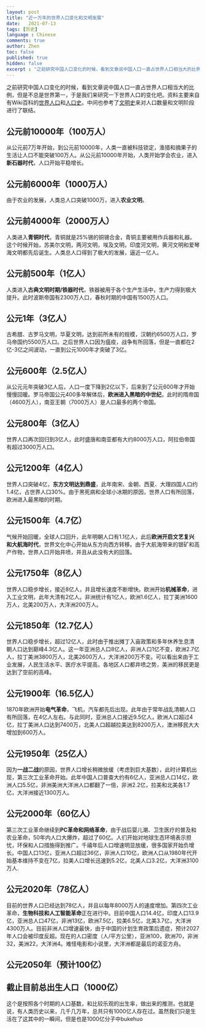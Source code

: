 ```yaml
---
layout: post
title: "近一万年的世界人口变化和文明发展"
date:   2021-07-13
tags: [历史]
language : Chinese
comments: true
author: Zhen
toc: false
published: true
hidden: false
excerpt : "之前研究中国人口变化的时候，看到文章说中国人口一直占世界人口相当大的比例，但是不总是世界第一，于是我们来研究一下世界人口的变化吧。"
---
```

之前研究中国人口变化的时候，看到文章说中国人口一直占世界人口相当大的比例，但是不总是世界第一，于是我们来研究一下世界人口的变化吧。资料主要来自有Wiki百科的[世界人口](https://zh.wikipedia.org/wiki/%E4%B8%96%E7%95%8C%E4%BA%BA%E5%8F%A3)和[人口史](https://zh.m.wikipedia.org/wiki/%E4%BA%BA%E5%8F%A3%E5%8F%B2)。中间也参考了[文明史](https://zh.wikipedia.org/wiki/%E6%96%87%E6%98%8E)来对人口数量和文明阶段进行了联结。

## 公元前10000年（100万人）
从公元前7万年开始，到公元前10000年，人类一直被科技锁定，渔猎和摘果子的生活让人口不能突破100万人。从公元前10000年开始，人类开始学会农业，进入**新石器时代**，人口开始平稳增长。

## 公元前6000年（1000万人）
由于农业的发展，人类总人口突破1000万，进入**农业文明**。

## 公元前4000年（2000万人）
人类进入**青铜时代**，青铜就是25%锡的铜锡合金，青铜主要被用作兵器和礼器。这个时候开始，苏美尔文明，两河文明，埃及文明，印度河文明，黄河文明和爱琴海文明都先后诞生。人类总人口得到了极大的发展，逼近一亿人。

## 公元前500年（1亿人）
人类进入**古典文明时期/铁器时代**，铁器被用于各个生产生活中，生产力得到极大提升。此时波斯帝国有2300万人口，春秋时期的中国有1500万人口。

## 公元1年（3亿人）
古希腊、古罗马文明，华夏文明，达到前所未有的规模，汉朝约6500万人口，罗马帝国约5500万人口。之后世界人口因为瘟疫，战争有所回落，但是一直都在2亿-3亿之间波动，一直到公元1000年才突破了3亿。

## 公元600年（2.5亿人）
从公元元年突破3亿人后，人口一度下降到2亿以下，后来到了公元600年才开始慢慢回暖。罗马帝国公元400多年解体后，**欧洲进入黑暗的中世纪**，此时的隋帝国（4600万人），南亚王朝（7000万人）是人口最多的两个帝国。

## 公元800年（3亿人）
世界人口再次回归到3亿人，此时盛唐和南亚都有大约8000万人口，阿拉伯帝国有超过3000万人口。

## 公元1200年（4亿人）
世界人口突破4亿，**东方文明达到鼎盛**，此年南宋、金朝、西夏、大理四国人口约1.4亿，占世界人口30%。由于黑死病和全球小冰期的原因，世界人口有所回落，欧洲进入最黑暗的时期。

## 公元1500年（4.7亿）
气候开始回暖，全球人口回升，此年明朝人口有1.1亿人，此后**欧洲开启文艺复兴和大航海时代**，世界文化中心开始从东方向西方转移。由于大航海带来的银矿和高产作物，世界人口开始井喷，并且从此没有大的回落。

## 公元1750年（8亿人）
世界人口稳步增长，接近8亿人，并且增长速度不断增快。欧洲开始**机械革命**，进入工业文明，此年大清有2亿人。非洲统计有1亿人，欧洲1.6亿人，拉丁美洲1600万人，北美200万人，大洋洲200万人。

## 公元1850年（12.7亿人）
世界人口稳步增长，超过12亿人，此时由于推出摊丁入亩政策和多年休养生息清朝人口达到巅峰4.3亿人。这一年亚洲总人口8亿人，非洲人口1亿不变，欧洲2.7亿人，拉丁美洲3800万人，北美2600万人，大洋洲200万不变。可以看出来由于工业发展，人民生活水平、医疗水平提高，各地区人口都井喷之势，美洲的移民更是达到了空前的高峰。

## 公元1900年（16.5亿人）
1870年欧洲开始**电气革命**，飞机，汽车都先后出现。此年由于常年战乱清朝人口有所回落，在4亿人左右。与此同时，亚洲总人口接近9.5亿人，欧洲人口超过4亿，拉丁美洲人口达到7400万，北美人口超越拉美达到8200万人，澳洲移民大大增加到600万人。

## 公元1950年（25亿人）
因为**一战二战**的原因，世界人口增长稍微放缓（考虑到巨大基数），此时计算机出现，第三次工业革命开始。此年中国人口普查大约有6亿人，亚洲总人口14亿，欧洲人口5.5亿，非洲美洲大洋洲人口都翻了一倍，非洲2.2亿，拉美和北美各1.7亿，大洋洲接近1300万人。

## 公元2000年（60亿人）
第三次工业革命继续到**PC革命和网络革命**，由于战后婴儿潮、卫生医疗的普及和农业革命，50年内人口大爆炸，超过了60亿。人们开始对地球生态环境表示担忧，环保和人口措施得到推广。千禧年后人口增速明显放缓，很多国家开始负增长。中国人口13亿，亚洲人口超过36亿，非洲人口10亿，欧洲人口从1980年代开始基本维持不变在7亿，拉美人口增长迅速到5.2亿，北美人口3.2亿，大洋洲3100万人.

## 公元2020年（78亿人）
目前的世界人口已经达到78亿人，并且以每年8000万人的速度增加。第四次工业革命，**生物科技和人工智能革命**正在进行中。目前中国人口14.4亿，印度人口13.9亿，亚洲总人口47亿，非洲13亿，欧洲7.5亿，拉美6.5亿，北美3.7亿，大洋洲4300万人。目前非洲人口增速最快，由于中国的计划生育政策后遗症，预计2027年人口会被印度反超。现在的人口密度（人/平方公里），亚洲100，欧洲70，非洲32，美洲22，大洋洲4。难怪电影和小说里，大洋洲都是最后的诺亚方舟。

## 公元2050年（预计100亿）

## 截止目前总出生人口（1000亿）
这个是按照各个时期的人口基数，和比较乐观的出生率，做出来的推测，也就是说，有人类历史以来，几千几万年，总共只有1000亿人存在过。虽然我们只是生活在了这其中的一瞬间，但是也是1000亿分子中bukehuo
<!--stackedit_data:
eyJoaXN0b3J5IjpbLTg2OTM1MzE5MywtNjk0NDU2MzMyLC05Mj
cyMjQ0MjMsLTE2NTQ4OTE3NjgsMTk5NDQ2NzY2MSwxMzU4MTUz
NDY1LDEyOTc3NDM1NjYsMTcyNTE2NzAsMTQ0NTcxNjgxOV19
-->